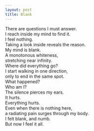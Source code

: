 ```yaml
---
layout: post
title: Blank
---
```


There are questions I must answer. <br>
I reach inside my mind to find it. <br>
I feel nothing. <br>
Taking a look inside reveals the reason. <br>
My mind is blank. <br>
A monotonous whiteness, <br>
stretching near infinity. <br>
Where did everything go? <br>
I start walking in one direction, <br>
only to end in the same spot. <br>
What happened? <br>
Who am I? <br>
The silence pierces my ears. <br>
It hurts. <br>
Everything hurts. <br>
Even when there is nothing here, <br>
a radiating pain surges through my body. <br>
I felt blank, and numb. <br>
But now I feel it all.
